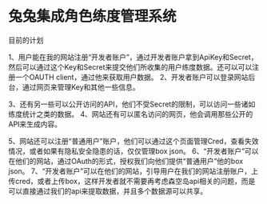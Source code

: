# 兔兔集成角色练度管理系统

目前的计划

1、用户能在我的网站注册“开发者账户”，通过开发者账户拿到ApiKey和Secret，然后可以通过这个Key和Secret来提交他们所收集的用户练度数据。还可以可以注册一个OAUTH client，通过他来获取用户数据。
2、开发者账户可以登录网站后台，通过网页来管理Key和其他一些信息。

3、还有另一些可以公开访问的API，他们不受Secret的限制，可以访问一些诸如练度统计之类的数据。
4、网站还有可以匿名访问的网页，他会调用那些公开的API来生成内容。

5、网站还可以注册“普通用户”账户，他们可以通过这个页面管理Cred，查看失效情况，或者如果有隐私安全隐患的话，仅仅管理box json。
6、“开发者账户”可以在他们的网站，通过OAuth的形式，授权我们向他们提供“普通用户”他的box json。
7、“开发者账户”可以在他们的网站，引导用户在我们的网站注册账户，上传cred，或者上传box，这样开发者就不需要再考虑森空岛api相关的问题，而是可以直接通过我们的api来提取数据，并且多个数据源可以共享。
